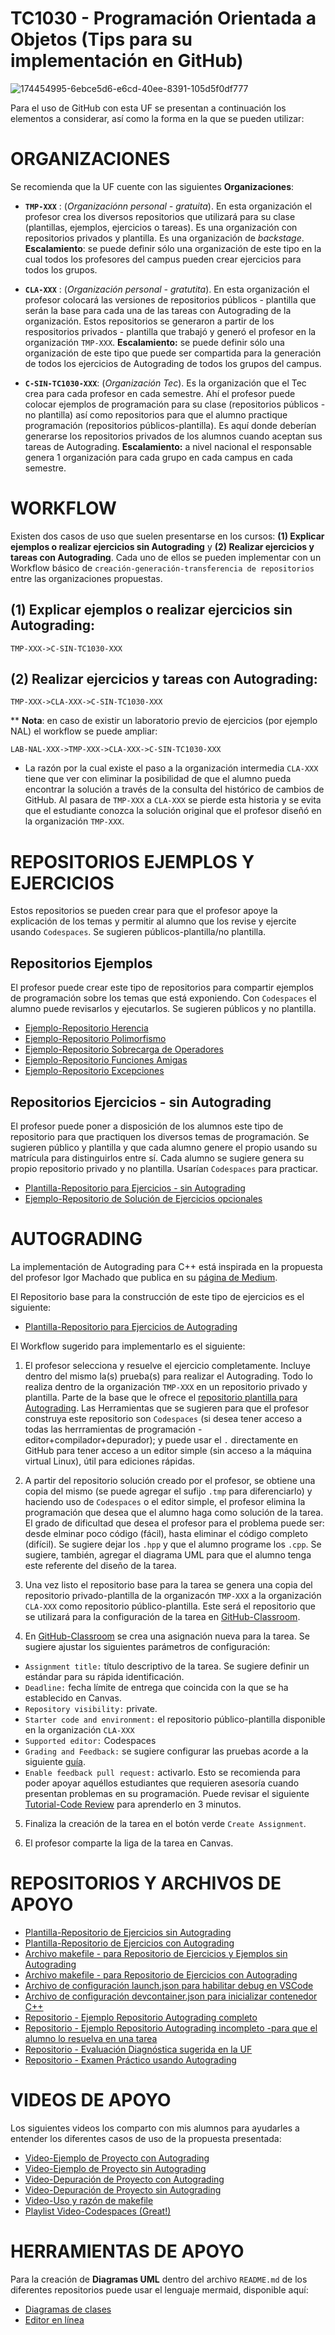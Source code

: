 # TC1030 - Programación Orientada a Objetos (Tips para su implementación en GitHub)

![174454995-6ebce5d6-e6cd-40ee-8391-105d5f0df777](https://user-images.githubusercontent.com/55771796/183143437-0019fae2-2de8-4560-869a-56c7ded95f51.png)

Para el uso de GitHub con esta UF se presentan a continuación los elementos a considerar, así como la forma en la que se pueden utilizar:

# ORGANIZACIONES

Se recomienda que la UF cuente con las siguientes **Organizaciones**:

* **`TMP-XXX`** : (*Organizaciónn personal - gratuita*). En esta organización el profesor crea los diversos repositorios que utilizará para su clase (plantillas, ejemplos, ejercicios o tareas). Es una organización con repositorios privados y plantilla. Es una organización de *backstage*. **Escalamiento**: se puede definir sólo una organización de este tipo en la cual todos los profesores del campus pueden crear ejercicios para todos los grupos.

* **`CLA-XXX`** : (*Organización personal - gratutita*). En esta organización el profesor colocará las versiones de repositorios públicos - plantilla que serán la base para cada una de las tareas con Autograding de la organización. Estos repositorios se generaron a partir de los respositorios privados - plantilla que trabajó y generó el profesor en la organización `TMP-XXX`. **Escalamiento:** se puede definir sólo una organización de este tipo que puede ser compartida para la generación de todos los ejercicios de Autograding de todos los grupos del campus.

* **`C-SIN-TC1030-XXX`**: (*Organización Tec*). Es la organización que el Tec crea para cada profesor en cada semestre. Ahí el profesor puede colocar ejemplos de programación para su clase (repositorios públicos - no plantilla) así como repositorios para que el alumno practique programación (repositorios públicos-plantilla). Es aquí donde deberían generarse los repositorios privados de los alumnos cuando aceptan sus tareas de Autograding. **Escalamiento:** a nivel nacional el responsable  genera 1 organización para cada grupo en cada campus en cada semestre.

# WORKFLOW

Existen dos casos de uso que suelen presentarse en los cursos: **(1) Explicar ejemplos o realizar ejercicios sin Autograding** y **(2) Realizar ejercicios y tareas con Autograding**. Cada uno de ellos se pueden implementar con un Workflow básico de `creación-generación-transferencia de repositorios` entre las organizaciones propuestas.

## (1) Explicar ejemplos o realizar ejercicios sin Autograding:

`TMP-XXX->C-SIN-TC1030-XXX`

## (2) Realizar ejercicios y tareas con Autograding:

`TMP-XXX->CLA-XXX->C-SIN-TC1030-XXX`

** **Nota**: en caso de existir un laboratorio previo de ejercicios (por ejemplo NAL) el workflow se puede ampliar:

`LAB-NAL-XXX->TMP-XXX->CLA-XXX->C-SIN-TC1030-XXX`

* La razón por la cual existe el paso a la organización intermedia `CLA-XXX` tiene que ver con eliminar la posibilidad de que el alumno pueda encontrar la solución a través de la consulta del histórico de cambios de GitHub. Al pasara de `TMP-XXX` a `CLA-XXX` se pierde esta historia y se evita que el estudiante conozca la solución original que el profesor diseñó en la organización `TMP-XXX`.

# REPOSITORIOS EJEMPLOS Y EJERCICIOS
Estos repositorios se pueden crear para que el profesor apoye la explicación de los temas y permitir al alumno que los revise y ejercite usando `Codespaces`. Se sugieren públicos-plantilla/no plantilla.

## Repositorios Ejemplos
El profesor puede crear este tipo de repositorios para compartir ejemplos de programación sobre los temas que está exponiendo. Con `Codespaces` el alumno puede revisarlos y ejecutarlos. Se sugieren públicos y no plantilla.

* [Ejemplo-Repositorio Herencia](https://github.com/TC1030-SBX/TC1030.cpp.herencia)
* [Ejemplo-Repositorio Polimorfismo](https://github.com/TC1030-SBX/TC1030.cpp.polimorfismo)
* [Ejemplo-Repositorio Sobrecarga de Operadores](https://github.com/TC1030-SBX/TC1030.cpp.sop)
* [Ejemplo-Repositorio Funciones Amigas](https://github.com/TC1030-SBX/TC1030.cpp.friend)
* [Ejemplo-Repositorio Excepciones](https://github.com/TC1030-SBX/TC1030.cpp.excepciones)

## Repositorios Ejercicios - sin Autograding
El profesor puede poner a disposición de los alumnos este tipo de repositorio para que practiquen los diversos temas de programación. Se sugieren público y plantilla y que cada alumno genere el propio usando su matrícula para distinguirlos entre sí. Cada alumno se sugiere genera su propio repositorio privado y no plantilla. Usarían `Codespaces` para practicar.

* [Plantilla-Repositorio para Ejercicios - sin Autograding](https://github.com/TC1030-SBX/ej-base-proyectos)
* [Ejemplo-Repositorio de Solución de Ejercicios opcionales](https://github.com/TC1030-SBX/TC1030.cpp.proy.opt.sol)

# AUTOGRADING

La implementación de Autograding para C++ está inspirada en la propuesta del profesor Igor Machado que publica en su [página de Medium](https://medium.com/swlh/easy-c-autograding-on-github-classroom-with-catch2-106ad1107402). 

El Repositorio base para la construcción de este tipo de ejercicios es el siguiente:

* [Plantilla-Repositorio para Ejercicios de Autograding](https://github.com/TC1030-SBX/ej-base-autograding)

El Workflow sugerido para implementarlo es el siguiente:

1. El profesor selecciona y resuelve el ejercicio completamente. Incluye dentro del mismo la(s) prueba(s) para realizar el Autograding. Todo lo realiza dentro de la organización `TMP-XXX` en un repositorio privado y plantilla. Parte de la base que le ofrece el [repositorio plantilla para Autograding](https://github.com/TC1030-SBX/ej-base-autograding). Las Herramientas que se sugieren para que el profesor construya este repositorio son `Codespaces` (si desea tener acceso a todas las herrramientas de programación - editor+compilador+depurador); y puede usar el `.` directamente en GitHub para tener acceso a un editor simple (sin acceso a la máquina virtual Linux), útil para ediciones rápidas.

2. A partir del repositorio solución creado por el profesor, se obtiene una copia del mismo (se puede agregar el sufijo `.tmp` para diferenciarlo) y haciendo uso de `Codespaces` o el editor simple, el profesor elimina la programación que desea que el alumno haga como solución de la tarea. El grado de dificultad que desea el profesor para el problema puede ser: desde elminar poco código (fácil), hasta eliminar el código completo (difícil). Se sugiere dejar los `.hpp` y que el alumno programe los `.cpp`. Se sugiere, también, agregar el diagrama UML para que el alumno tenga este referente del diseño de la tarea.

3. Una vez listo el repositorio base para la tarea se genera una copia del repositorio privado-plantilla de la organizacón `TMP-XXX` a la organización `CLA-XXX` como repositorio público-plantilla. Este será el repositorio que se utilizará para la configuración de la tarea en [GitHub-Classroom](https://classroom.github.com/).

4. En [GitHub-Classroom](https://classroom.github.com/) se crea una asignación nueva para la tarea. Se sugiere ajustar los siguientes parámetros de configuración:

* `Assignment title:` título descriptivo de la tarea. Se sugiere definir un estándar para su rápida identificación.
* `Deadline:` fecha límite de entrega que coincida con la que se ha establecido en Canvas.
* `Repository visibility:` private.
* `Starter code and environment:` el repositorio público-plantilla disponible en la organización `CLA-XXX`
* `Supported editor:` Codespaces
* `Grading and Feedback:` se sugiere configurar las pruebas acorde a la siguiente [guía](https://gist.github.com/rquinteroTecSin/57c7f1e1ca1e792cfac2e6ac051fa771).
* `Enable feedback pull request:` activarlo. Esto se recomienda para poder apoyar aquéllos estudiantes que requieren asesoría cuando presentan problemas en su programación. Puede revisar el siguiente [Tutorial-Code Review](https://youtu.be/lSnbOtw4izI) para aprenderlo en 3 minutos.

5. Finaliza la creación de la tarea en el botón verde `Create Assignment`.

6. El profesor comparte la liga de la tarea en Canvas.

# REPOSITORIOS Y ARCHIVOS DE APOYO

* [Plantilla-Repositorio de Ejercicios sin Autograding](https://github.com/TC1030-SBX/ej-base-proyectos)
* [Plantilla-Repositorio de Ejercicios con Autograding](https://github.com/TC1030-SBX/ej-base-autograding)
* [Archivo makefile - para Repositorio de Ejercicios y Ejemplos sin Autograding](https://gist.github.com/rquinteroTecSin/5c0ff34587cb4238c26ae2d1c6ceeb00)
* [Archivo makefile - para Repositorio de Ejercicios con Autograding](https://gist.github.com/rquinteroTecSin/ac02e1499cd32bfcfc047d95229b6f39)
* [Archivo de configuración launch.json para habilitar debug en VSCode](https://gist.github.com/rquinteroTecSin/fb7005646bfb72ca174043ee904c0888)
* [Archivo de configuración devcontainer.json para inicializar contenedor C++](https://gist.github.com/rquinteroTecSin/4be2fab34cf176b5e2b48c6e65c2921d)
* [Repositorio - Ejemplo Repositorio Autograding completo](https://github.com/TC1030-SBX/TC1030.cpp.ag.calculadora)
* [Repositorio - Ejemplo Repositorio Autograding incompleto -para que el alumno lo resuelva en una tarea](https://github.com/TC1030-SBX/TC1030.cpp.ag.calculadora.tmp)
* [Repositorio - Evaluación Diagnóstica sugerida en la UF](https://github.com/TC1030-SBX/TC1030.cpp.ag.evdg)
* [Repositorio - Examen Práctico usando Autograding](https://github.com/TC1030-SBX/TC1030.cpp.ag.evp)

# VIDEOS DE APOYO

Los siguientes videos los comparto con mis alumnos para ayudarles a entender los diferentes casos de uso de la propuesta presentada:

* [Video-Ejemplo de Proyecto con Autograding](https://www.loom.com/share/5641422c2cc348539265ace04becdd69)
* [Video-Ejemplo de Proyecto sin Autograding](https://www.loom.com/share/e30e21c2fa1a4af5a28bb3c906c5ef0f)
* [Video-Depuración de Proyecto con Autograding](https://www.loom.com/share/f18aa144e3564bf8a7e9eeb7ba6273bc)
* [Video-Depuración de Proyecto sin Autograding](https://www.loom.com/share/2e24fdc494114c7a9b07ad3b56942fe9)
* [Video-Uso y razón de makefile](https://www.loom.com/share/a68377bb88ef4b9f8ed9b3566a5f7276)
* [Playlist Video-Codespaces (Great!)](https://www.youtube.com/playlist?list=PLmsFUfdnGr3wTl-NCblzcrEv2lFSX975-)

# HERRAMIENTAS DE APOYO

Para la creación de **Diagramas UML** dentro del archivo `README.md` de los diferentes repositorios puede usar el lenguaje mermaid, disponible aquí:

* [Diagramas de clases](https://mermaid.js.org/syntax/classDiagram.html)
* [Editor en línea](https://mermaid.live/)
